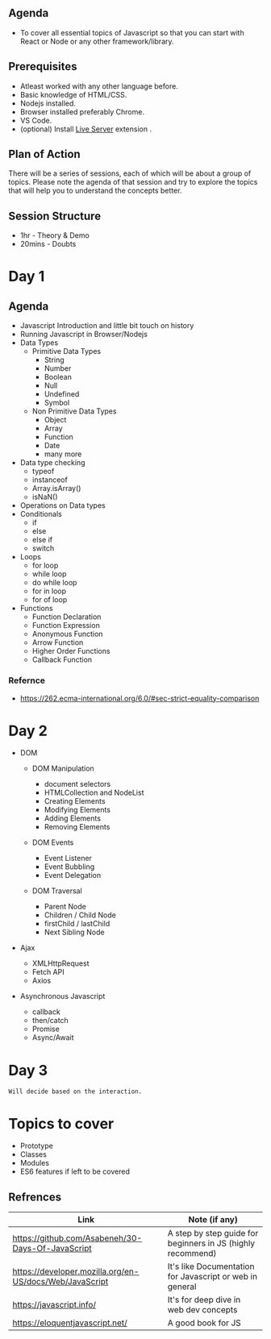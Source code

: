 ## Agenda

- To cover all essential topics of Javascript so that you can start with React or Node or any other framework/library.

## Prerequisites

- Atleast worked with any other language before.
- Basic knowledge of HTML/CSS.
- Nodejs installed.
- Browser installed preferably Chrome.
- VS Code.
- (optional) Install [Live Server](https://marketplace.visualstudio.com/items?itemName=ritwickdey.LiveServer) extension .

## Plan of Action

There will be a series of sessions, each of which will be about a group of topics. Please note the agenda of that session and try to explore the topics that will help you to understand the concepts better.

## Session Structure

- 1hr - Theory & Demo
- 20mins - Doubts

# Day 1

## Agenda

- Javascript Introduction and little bit touch on history
- Running Javascript in Browser/Nodejs
- Data Types
  - Primitive Data Types
    - String
    - Number
    - Boolean
    - Null
    - Undefined
    - Symbol
  - Non Primitive Data Types
    - Object
    - Array
    - Function
    - Date
    - many more
- Data type checking
  - typeof
  - instanceof
  - Array.isArray()
  - isNaN()
- Operations on Data types
- Conditionals
  - if
  - else
  - else if
  - switch
- Loops
  - for loop
  - while loop
  - do while loop
  - for in loop
  - for of loop
- Functions
  - Function Declaration
  - Function Expression
  - Anonymous Function
  - Arrow Function
  - Higher Order Functions
  - Callback Function

### Refernce

- https://262.ecma-international.org/6.0/#sec-strict-equality-comparison

# Day 2

- DOM

  - DOM Manipulation

    - document selectors
    - HTMLCollection and NodeList
    - Creating Elements
    - Modifying Elements
    - Adding Elements
    - Removing Elements

  - DOM Events

    - Event Listener
    - Event Bubbling
    - Event Delegation

  - DOM Traversal
    - Parent Node
    - Children / Child Node
    - firstChild / lastChild
    - Next Sibling Node

- Ajax
  - XMLHttpRequest
  - Fetch API
  - Axios
- Asynchronous Javascript
  - callback
  - then/catch
  - Promise
  - Async/Await

# Day 3

    Will decide based on the interaction.

# Topics to cover

- Prototype
- Classes
- Modules
- ES6 features if left to be covered

## Refrences

| Link                                                    | Note (if any)                                               |
| ------------------------------------------------------- | ----------------------------------------------------------- |
| https://github.com/Asabeneh/30-Days-Of-JavaScript       | A step by step guide for beginners in JS (highly recommend) |
| https://developer.mozilla.org/en-US/docs/Web/JavaScript | It's like Documentation for Javascript or web in general    |
| https://javascript.info/                                | It's for deep dive in web dev concepts                      |
| https://eloquentjavascript.net/                         | A good book for JS                                          |
